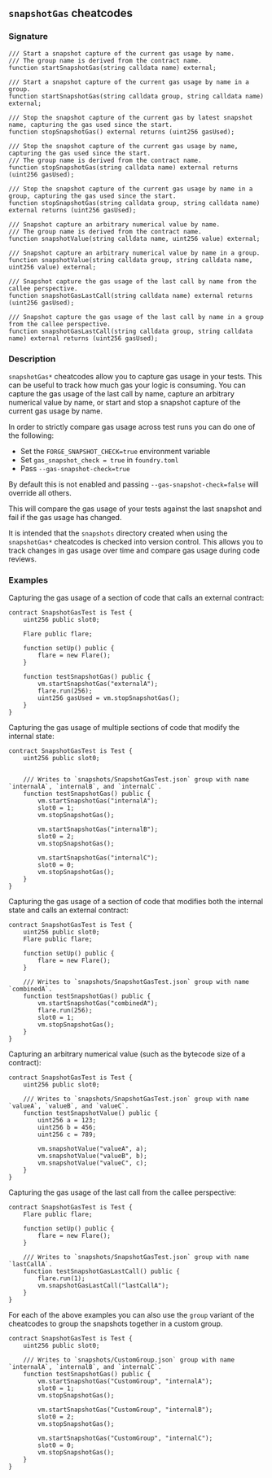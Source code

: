 ## `snapshotGas` cheatcodes

### Signature

```solidity
/// Start a snapshot capture of the current gas usage by name.
/// The group name is derived from the contract name.
function startSnapshotGas(string calldata name) external;

/// Start a snapshot capture of the current gas usage by name in a group.
function startSnapshotGas(string calldata group, string calldata name) external;

/// Stop the snapshot capture of the current gas by latest snapshot name, capturing the gas used since the start.
function stopSnapshotGas() external returns (uint256 gasUsed);

/// Stop the snapshot capture of the current gas usage by name, capturing the gas used since the start.
/// The group name is derived from the contract name.
function stopSnapshotGas(string calldata name) external returns (uint256 gasUsed);

/// Stop the snapshot capture of the current gas usage by name in a group, capturing the gas used since the start.
function stopSnapshotGas(string calldata group, string calldata name) external returns (uint256 gasUsed);

/// Snapshot capture an arbitrary numerical value by name.
/// The group name is derived from the contract name.
function snapshotValue(string calldata name, uint256 value) external;

/// Snapshot capture an arbitrary numerical value by name in a group.
function snapshotValue(string calldata group, string calldata name, uint256 value) external;

/// Snapshot capture the gas usage of the last call by name from the callee perspective.
function snapshotGasLastCall(string calldata name) external returns (uint256 gasUsed);

/// Snapshot capture the gas usage of the last call by name in a group from the callee perspective.
function snapshotGasLastCall(string calldata group, string calldata name) external returns (uint256 gasUsed);
```

### Description

`snapshotGas*` cheatcodes allow you to capture gas usage in your tests. This can be useful to track how much gas your logic is consuming. You can capture the gas usage of the last call by name, capture an arbitrary numerical value by name, or start and stop a snapshot capture of the current gas usage by name.

In order to strictly compare gas usage across test runs you can do one of the following:

- Set the `FORGE_SNAPSHOT_CHECK=true` environment variable
- Set `gas_snapshot_check = true` in `foundry.toml`
- Pass `--gas-snapshot-check=true`

By default this is not enabled and passing `--gas-snapshot-check=false` will override all others.

This will compare the gas usage of your tests against the last snapshot and fail if the gas usage has changed.

It is intended that the `snapshots` directory created when using the `snapshotGas*` cheatcodes is checked into version control. This allows you to track changes in gas usage over time and compare gas usage during code reviews.

### Examples

Capturing the gas usage of a section of code that calls an external contract:

```solidity
contract SnapshotGasTest is Test {
    uint256 public slot0;

    Flare public flare;

    function setUp() public {
        flare = new Flare();
    }

    function testSnapshotGas() public {
        vm.startSnapshotGas("externalA");
        flare.run(256);
        uint256 gasUsed = vm.stopSnapshotGas();
    }
}
```

Capturing the gas usage of multiple sections of code that modify the internal state:

```solidity
contract SnapshotGasTest is Test {
    uint256 public slot0;


    /// Writes to `snapshots/SnapshotGasTest.json` group with name `internalA`, `internalB`, and `internalC`.
    function testSnapshotGas() public {
        vm.startSnapshotGas("internalA");
        slot0 = 1;
        vm.stopSnapshotGas();

        vm.startSnapshotGas("internalB");
        slot0 = 2;
        vm.stopSnapshotGas();

        vm.startSnapshotGas("internalC");
        slot0 = 0;
        vm.stopSnapshotGas();
    }
}
```

Capturing the gas usage of a section of code that modifies both the internal state and calls an external contract:

```solidity
contract SnapshotGasTest is Test {
    uint256 public slot0;
    Flare public flare;

    function setUp() public {
        flare = new Flare();
    }

    /// Writes to `snapshots/SnapshotGasTest.json` group with name `combinedA`.
    function testSnapshotGas() public {
        vm.startSnapshotGas("combinedA");
        flare.run(256);
        slot0 = 1;
        vm.stopSnapshotGas();
    }
}
```

Capturing an arbitrary numerical value (such as the bytecode size of a contract):

```solidity
contract SnapshotGasTest is Test {
    uint256 public slot0;

    /// Writes to `snapshots/SnapshotGasTest.json` group with name `valueA`, `valueB`, and `valueC`.
    function testSnapshotValue() public {
        uint256 a = 123;
        uint256 b = 456;
        uint256 c = 789;

        vm.snapshotValue("valueA", a);
        vm.snapshotValue("valueB", b);
        vm.snapshotValue("valueC", c);
    }
}
```

Capturing the gas usage of the last call from the callee perspective:

```solidity
contract SnapshotGasTest is Test {
    Flare public flare;

    function setUp() public {
        flare = new Flare();
    }

    /// Writes to `snapshots/SnapshotGasTest.json` group with name `lastCallA`.
    function testSnapshotGasLastCall() public {
        flare.run(1);
        vm.snapshotGasLastCall("lastCallA");
    }
}
```

For each of the above examples you can also use the `group` variant of the cheatcodes to group the snapshots together in a custom group.

```solidity
contract SnapshotGasTest is Test {
    uint256 public slot0;

    /// Writes to `snapshots/CustomGroup.json` group with name `internalA`, `internalB`, and `internalC`.
    function testSnapshotGas() public {
        vm.startSnapshotGas("CustomGroup", "internalA");
        slot0 = 1;
        vm.stopSnapshotGas();

        vm.startSnapshotGas("CustomGroup", "internalB");
        slot0 = 2;
        vm.stopSnapshotGas();

        vm.startSnapshotGas("CustomGroup", "internalC");
        slot0 = 0;
        vm.stopSnapshotGas();
    }
}
```
